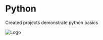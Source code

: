 # Python

Created projects demonstrate python basics


![Logo](https://cdn.jsdelivr.net/gh/devicons/devicon/icons/python/python-original.svg)
